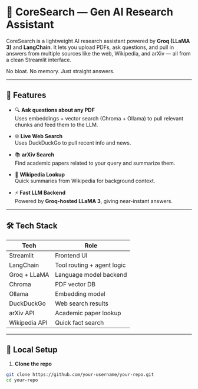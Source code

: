 # 🧠 CoreSearch — Gen AI Research Assistant

CoreSearch is a lightweight AI research assistant powered by **Groq (LLaMA 3)** and **LangChain**. It lets you upload PDFs, ask questions, and pull in answers from multiple sources like the web, Wikipedia, and arXiv — all from a clean Streamlit interface.

No bloat. No memory. Just straight answers.

---

## 🚀 Features

- 🔍 **Ask questions about any PDF**  
  Uses embeddings + vector search (Chroma + Ollama) to pull relevant chunks and feed them to the LLM.

- 🌐 **Live Web Search**  
  Uses DuckDuckGo to pull recent info and news.

- 📚 **arXiv Search**  
  Find academic papers related to your query and summarize them.

- 📖 **Wikipedia Lookup**  
  Quick summaries from Wikipedia for background context.

- ⚡ **Fast LLM Backend**  
  Powered by **Groq-hosted LLaMA 3**, giving near-instant answers.

---

## 🛠 Tech Stack

| Tech         | Role                        |
|--------------|-----------------------------|
| Streamlit    | Frontend UI                 |
| LangChain    | Tool routing + agent logic  |
| Groq + LLaMA | Language model backend      |
| Chroma       | PDF vector DB               |
| Ollama       | Embedding model             |
| DuckDuckGo   | Web search results          |
| arXiv API    | Academic paper lookup       |
| Wikipedia API| Quick fact search           |

---

## 🧪 Local Setup

1. **Clone the repo**

```bash
git clone https://github.com/your-username/your-repo.git
cd your-repo
